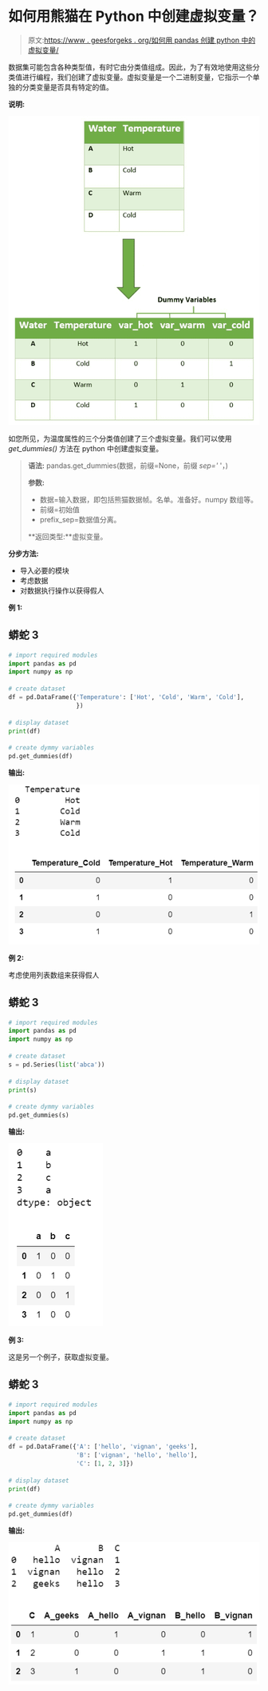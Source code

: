 # 如何用熊猫在 Python 中创建虚拟变量？

> 原文:[https://www . geesforgeks . org/如何用 pandas 创建 python 中的虚拟变量/](https://www.geeksforgeeks.org/how-to-create-dummy-variables-in-python-with-pandas/)

数据集可能包含各种类型值，有时它由分类值组成。因此，为了有效地使用这些分类值进行编程，我们创建了虚拟变量。虚拟变量是一个二进制变量，它指示一个单独的分类变量是否具有特定的值。

**说明:**

![](img/ab556f2e4ef98b095240848b31d5e770.png)

如您所见，为温度属性的三个分类值创建了三个虚拟变量。我们可以使用 *get_dummies()* 方法在 python 中创建虚拟变量。

> **语法:** pandas.get_dummies(数据，前缀=None，前缀 _sep='_ '，)
> 
> **参数:**
> 
> *   数据=输入数据，即包括熊猫数据帧。名单。准备好。numpy 数组等。
> *   前缀=初始值
> *   prefix_sep=数据值分离。
> 
> **返回类型:**虚拟变量。

**分步方法:**

*   导入必要的模块
*   考虑数据
*   对数据执行操作以获得假人

**例 1:**

## 蟒蛇 3

```py
# import required modules
import pandas as pd
import numpy as np

# create dataset
df = pd.DataFrame({'Temperature': ['Hot', 'Cold', 'Warm', 'Cold'],
                   })

# display dataset
print(df)

# create dymmy variables
pd.get_dummies(df)
```

**输出:**

![](img/9be23d296191304071adc8fc7eb90df7.png)

**例 2:**

考虑使用列表数组来获得假人

## 蟒蛇 3

```py
# import required modules
import pandas as pd
import numpy as np

# create dataset
s = pd.Series(list('abca'))

# display dataset
print(s)

# create dymmy variables
pd.get_dummies(s)
```

**输出:**

![](img/56ed354dc0820ba2a7ac8b2531dbd769.png)

**例 3:**

这是另一个例子，获取虚拟变量。

## 蟒蛇 3

```py
# import required modules
import pandas as pd
import numpy as np

# create dataset
df = pd.DataFrame({'A': ['hello', 'vignan', 'geeks'],
                   'B': ['vignan', 'hello', 'hello'],
                   'C': [1, 2, 3]})

# display dataset
print(df)

# create dymmy variables
pd.get_dummies(df)
```

**输出:**

![](img/d565f26550cdfe30669073bc7c7df0f9.png)